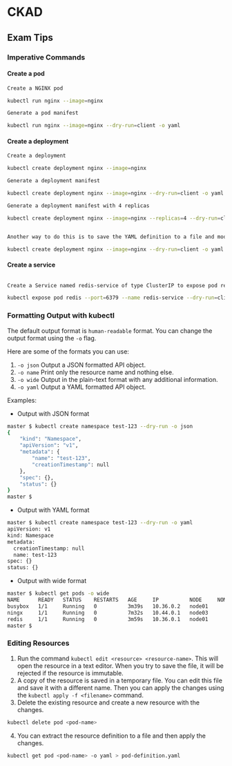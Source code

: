 # CKAD

## Exam Tips

### Imperative Commands

#### Create a pod

```bash
Create a NGINX pod

kubectl run nginx --image=nginx
```

```bash
Generate a pod manifest

kubectl run nginx --image=nginx --dry-run=client -o yaml

```

#### Create a deployment

```bash
Create a deployment

kubectl create deployment nginx --image=nginx
```

```bash
Generate a deployment manifest

kubectl create deployment nginx --image=nginx --dry-run=client -o yaml
```

```bash
Generate a deployment manifest with 4 replicas

kubectl create deployment nginx --image=nginx --replicas=4 --dry-run=client -o yaml
```

```bash

Another way to do this is to save the YAML definition to a file and modify

kubectl create deployment nginx --image=nginx --dry-run=client -o yaml > nginx-deployment.yaml

```

#### Create a service

```bash

Create a Service named redis-service of type ClusterIP to expose pod redis on port 6379

kubectl expose pod redis --port=6379 --name redis-service --dry-run=client -o yaml

```

### Formatting Output with kubectl

The default output format is `human-readable` format. You can change the output format using the `-o` flag.

Here are some of the formats you can use:

1. `-o json` Output a JSON formatted API object.
1. `-o name` Print only the resource name and nothing else.
1. `-o wide` Output in the plain-text format with any additional information.
1. `-o yaml` Output a YAML formatted API object.

Examples:

- Output with JSON format

```bash
master $ kubectl create namespace test-123 --dry-run -o json
{
    "kind": "Namespace",
    "apiVersion": "v1",
    "metadata": {
        "name": "test-123",
        "creationTimestamp": null
    },
    "spec": {},
    "status": {}
}
master $
```

- Output with YAML format

```bash
master $ kubectl create namespace test-123 --dry-run -o yaml
apiVersion: v1
kind: Namespace
metadata:
  creationTimestamp: null
  name: test-123
spec: {}
status: {}

```

- Output with wide format

```bash
master $ kubectl get pods -o wide
NAME      READY   STATUS    RESTARTS   AGE     IP          NODE     NOMINATED NODE   READINESS GATES
busybox   1/1     Running   0          3m39s   10.36.0.2   node01          <​none​>         <​none​>  
ningx     1/1     Running   0          7m32s   10.44.0.1   node03          <​none​>         <​none​> 
redis     1/1     Running   0          3m59s   10.36.0.1   node01          <​none​>         <​none​> 
master $
```

### Editing Resources

1. Run the command `kubectl edit <resource> <resource-name>`. This will open the resource in a text editor. When you try to save the file, it will be rejected if the resource is immutable.
2. A copy of the resource is saved in a temporary file. You can edit this file and save it with a different name. Then you can apply the changes using the `kubectl apply -f <filename>` command.
3. Delete the existing resource and create a new resource with the changes.

```bash
kubectl delete pod <pod-name>
```

4. You can extract the resource definition to a file and then apply the changes.

```bash
kubectl get pod <pod-name> -o yaml > pod-definition.yaml
```
